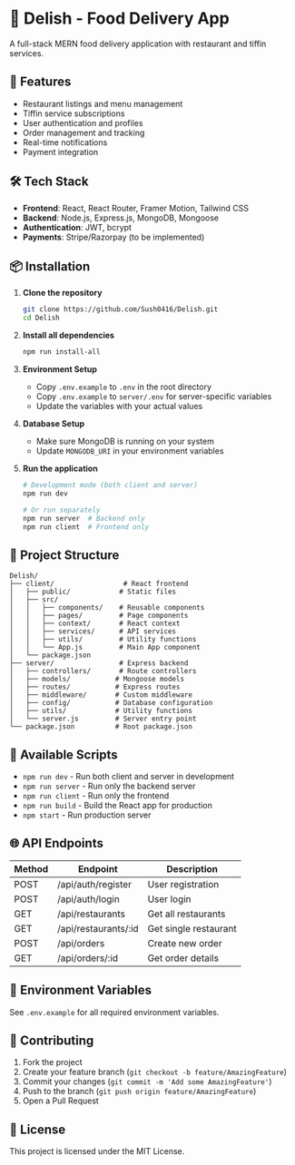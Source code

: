 # 🍔 Delish - Food Delivery App

A full-stack MERN food delivery application with restaurant and tiffin services.

## 🚀 Features

- Restaurant listings and menu management
- Tiffin service subscriptions
- User authentication and profiles
- Order management and tracking
- Real-time notifications
- Payment integration

## 🛠 Tech Stack

- **Frontend**: React, React Router, Framer Motion, Tailwind CSS
- **Backend**: Node.js, Express.js, MongoDB, Mongoose
- **Authentication**: JWT, bcrypt
- **Payments**: Stripe/Razorpay (to be implemented)

## 📦 Installation

1. **Clone the repository**
   ```bash
   git clone https://github.com/Sush0416/Delish.git
   cd Delish
   ```

2. **Install all dependencies**
   ```bash
   npm run install-all
   ```

3. **Environment Setup**
   - Copy `.env.example` to `.env` in the root directory
   - Copy `.env.example` to `server/.env` for server-specific variables
   - Update the variables with your actual values

4. **Database Setup**
   - Make sure MongoDB is running on your system
   - Update `MONGODB_URI` in your environment variables

5. **Run the application**
   ```bash
   # Development mode (both client and server)
   npm run dev

   # Or run separately
   npm run server  # Backend only
   npm run client  # Frontend only
   ```

## 📁 Project Structure

```
Delish/
├── client/                 # React frontend
│   ├── public/            # Static files
│   ├── src/
│   │   ├── components/    # Reusable components
│   │   ├── pages/         # Page components
│   │   ├── context/       # React context
│   │   ├── services/      # API services
│   │   ├── utils/         # Utility functions
│   │   └── App.js         # Main App component
│   └── package.json
├── server/                # Express backend
│   ├── controllers/       # Route controllers
│   ├── models/           # Mongoose models
│   ├── routes/           # Express routes
│   ├── middleware/       # Custom middleware
│   ├── config/           # Database configuration
│   ├── utils/            # Utility functions
│   └── server.js         # Server entry point
└── package.json          # Root package.json
```

## 🔧 Available Scripts

- `npm run dev` - Run both client and server in development
- `npm run server` - Run only the backend server
- `npm run client` - Run only the frontend
- `npm run build` - Build the React app for production
- `npm start` - Run production server

## 🌐 API Endpoints

| Method | Endpoint | Description |
|--------|----------|-------------|
| POST | /api/auth/register | User registration |
| POST | /api/auth/login | User login |
| GET | /api/restaurants | Get all restaurants |
| GET | /api/restaurants/:id | Get single restaurant |
| POST | /api/orders | Create new order |
| GET | /api/orders/:id | Get order details |

## 📝 Environment Variables

See `.env.example` for all required environment variables.

## 🤝 Contributing

1. Fork the project
2. Create your feature branch (`git checkout -b feature/AmazingFeature`)
3. Commit your changes (`git commit -m 'Add some AmazingFeature'`)
4. Push to the branch (`git push origin feature/AmazingFeature`)
5. Open a Pull Request

## 📄 License

This project is licensed under the MIT License.
